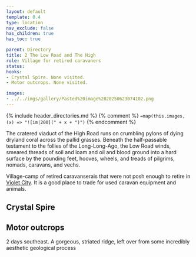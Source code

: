 ```yaml
---
layout: default
template: 0.4
type: location
nav_exclude: false
has_children: true
has_toc: true

parent: Directory
title: 2 The Low Road and The High
role: Village for retired caravaners
status: 
hooks:
- Crystal Spire. None visited.
- Motor outcrops. None visited.

images: 
- ../../imgs/gallery/Pasted%20image%2020250623074102.png
---
```


{% include header_directories.md %}
{% comment %}
`=map(this.images, (x) => "![im|200](" + x + ")")`
{% endcomment %}

The cratered viaduct of the High Road runs on crumbling pylons of dying dryland coral across the pallid grasses. Beneath the half-passable testament to the follies of the Long-Long-Ago, the Low Road winds, smeared threads of soil and loam and oil and blood ground into a hard surface by the pounding feet, hooves, wheels, and treads of pilgrims, nomads, caravans, and vechs.

Village-camp of retired caravanserais that were not posh enough to retire in [Violet City](../VioletCity/index.md).
It is a good place to trade for used caravan equipment and animals.


## Crystal Spire

## Motor outcrops
2 days southeast.
A gorgeous, striated ridge, left over from some incredibly aesthetic
geological process